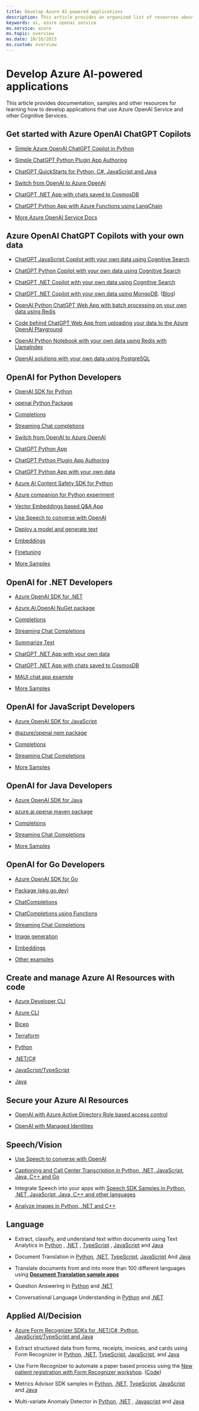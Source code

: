 ```yaml
---
title: Develop Azure AI-powered applications
description: This article provides an organized list of resources about Azure AI scenarios for developers, including documentation and code samples.
keywords: ai, azure openai service
ms.service: azure
ms.topic: overview
ms.date: 10/16/2023
ms.custom: overview
---
```


# Develop Azure AI-powered applications

This article provides documentation, samples and other resources for learning how to develop applications that use Azure OpenAI Service and other Cognitive Services.

## Get started with Azure OpenAI ChatGPT Copilots

- [Simple Azure OpenAI ChatGPT Copilot in Python](https://aka.ms/azai/chat)

- [Simple ChatGPT Python Plugin App Authoring](https://aka.ms/azai/plugin)

- [ChatGPT QuickStarts for Python, C#, JavaScript and Java](/azure/cognitive-services/openai/chatgpt-quickstart?pivots=programming-language-csharp&tabs=command-line)

- [Switch from OpenAI to Azure OpenAI](https://aka.ms/azai/oai-to-aoai)

- [ChatGPT .NET App with chats saved to CosmosDB](https://github.com/Azure-Samples/cosmosdb-chatgpt)

- [ChatGPT Python App with Azure Functions using LangChain](https://github.com/Azure-Samples/function-python-ai-langchain)

- [More Azure OpenAI Service Docs](/azure/cognitive-services/openai/)

## Azure OpenAI ChatGPT Copilots with your own data

- [ChatGPT JavaScript Copilot with your own data using Cognitive Search](https://github.com/Azure-Samples/azure-search-openai-javascript)

- [ChatGPT Python Copilot with your own data using Cognitive Search](https://aka.ms/azai/chatwithdata)

- [ChatGPT .NET Copilot with your own data using Cognitive Search](https://aka.ms/azai/dotnet/chatwithdata)

- [ChatGPT .NET Copilot with your own data using MongoDB](https://github.com/AzureCosmosDB/VectorSearchAiAssistant/tree/MongovCore). ([Blog](https://devblogs.microsoft.com/cosmosdb/introducing-vector-search-in-azure-cosmos-db-for-mongodb-vcore/))

- [OpenAI Python ChatGPT Web App with batch processing on your own data using Redis](https://github.com/ruoccofabrizio/azure-open-ai-embeddings-qna#deploy-on-azure-webapp--azure-cache-for-redis-enterprise--batch-processing)

- [Code behind ChatGPT Web App from uploading your data to the Azure OpenAI Playground](https://aka.ms/azai/chat-from-aoai)

- [OpenAI Python Notebook with your own data using Redis with LlamaIndex](https://techcommunity.microsoft.com/t5/azure-developer-community-blog/vector-similarity-search-with-azure-cache-for-redis-enterprise/ba-p/3822059)

- [OpenAI solutions with your own data using PostgreSQL](https://techcommunity.microsoft.com/t5/azure-database-for-postgresql/unlocking-the-power-of-open-ai-and-pgvector-with-azure/ba-p/3828539)


## OpenAI for Python Developers

- [OpenAI SDK for Python](https://github.com/openai/openai-python/blob/main/README.md)

- [openai Python Package](https://pypi.org/project/openai/)

- [Completions](https://github.com/openai/openai-cookbook/blob/main/examples/azure/completions.ipynb)

- [Streaming Chat completions](https://github.com/openai/openai-cookbook/blob/main/examples/azure/chat.ipynb)

- [Switch from OpenAI to Azure OpenAI](https://aka.ms/azai/oai-to-aoai)

- [ChatGPT Python App](https://aka.ms/azai/chat)

- [ChatGPT Python Plugin App Authoring](https://aka.ms/azai/plugin)

- [ChatGPT Python App with your own data](https://aka.ms/azai/chatwithdata)

- [Azure AI Content Safety SDK for Python](https://github.com/Azure/azure-sdk-for-python/tree/main/sdk/contentsafety/azure-ai-contentsafety)

- [Azure companion for Python experiment](https://github.com/johanste/easyaz)

- [Vector Embeddings based Q&A App](https://github.com/ruoccofabrizio/azure-open-ai-embeddings-qna) 

- [Use Speech to converse with OpenAI](/azure/cognitive-services/speech-service/openai-speech?tabs=windows)

- [Deploy a model and generate text](/azure/cognitive-services/openai/quickstart?pivots=programming-language-python)

- [Embeddings](https://github.com/openai/openai-cookbook/blob/main/examples/azure/embeddings.ipynb)

- [Finetuning](https://github.com/openai/openai-cookbook/blob/main/examples/azure/finetuning.ipynb)

- [More Samples](https://github.com/Azure-Samples/openai/blob/main/README.md) 


## OpenAI for .NET Developers

- [Azure OpenAI SDK for .NET](https://aka.ms/oai/net/sdk)

- [Azure.AI.OpenAI NuGet package](https://aka.ms/oai/net/nuget)

- [Completions](https://github.com/Azure/azure-sdk-for-net/blob/main/sdk/openai/Azure.AI.OpenAI/tests/Samples/Sample01_Chatbot.cs)

- [Streaming Chat Completions](https://github.com/Azure/azure-sdk-for-net/blob/main/sdk/openai/Azure.AI.OpenAI/tests/Samples/Sample04_StreamingChat.cs)

- [Summarize Text](https://github.com/Azure/azure-sdk-for-net/blob/main/sdk/openai/Azure.AI.OpenAI/tests/Samples/Sample03_SummarizeText.cs)

- [ChatGPT .NET App with your own data](https://aka.ms/azai/dotnet/chatwithdata)

- [ChatGPT .NET App with chats saved to CosmosDB](https://github.com/Azure-Samples/cosmosdb-chatgpt)

- [MAUI chat app example](https://github.com/jpalvarezl/WhatsForDinner) 

- [More Samples](https://github.com/Azure-Samples/openai-dotnet-samples/blob/main/README.md)


## OpenAI for JavaScript Developers

- [Azure OpenAI SDK for JavaScript](https://aka.ms/oai/js/sdk)

- [@azure/openai npm package](https://aka.ms/oai/js/npm)

- [Completions](https://github.com/Azure/azure-sdk-for-js/blob/main/sdk/openai/openai/samples/v1-beta/javascript/completions.js)

- [Streaming Chat Completions](https://github.com/Azure/azure-sdk-for-js/blob/main/sdk/openai/openai/samples/v1-beta/javascript/chatCompletions.js)

- [More Samples](https://aka.ms/oai/js/samples)


## OpenAI for Java Developers

- [Azure OpenAI SDK for Java](https://aka.ms/oai/java/sdk)

- [azure.ai.openai maven package](https://aka.ms/oai/java/maven)

- [Completions](https://github.com/Azure/azure-sdk-for-java/blob/azure-ai-openai_1.0.0-beta.1/sdk/openai/azure-ai-openai/src/samples/java/com/azure/ai/openai/ChatbotSample.java)

- [Streaming Chat Completions](https://github.com/Azure/azure-sdk-for-java/blob/azure-ai-openai_1.0.0-beta.1/sdk/openai/azure-ai-openai/src/samples/java/com/azure/ai/openai/StreamingChatSample.java)

- [More Samples](https://aka.ms/oai/java/samples)

## OpenAI for Go Developers

- [Azure OpenAI SDK for Go](https://github.com/Azure/azure-sdk-for-go/tree/main/sdk/ai/azopenai)

- [Package (pkg.go.dev)](https://pkg.go.dev/github.com/Azure/azure-sdk-for-go/sdk/ai/azopenai)

- [ChatCompletions](https://pkg.go.dev/github.com/Azure/azure-sdk-for-go/sdk/ai/azopenai#example-Client.GetChatCompletions)

- [ChatCompletions using Functions](https://pkg.go.dev/github.com/Azure/azure-sdk-for-go/sdk/ai/azopenai#example-Client.GetChatCompletions-Functions)

- [Streaming Chat Completions](https://pkg.go.dev/github.com/Azure/azure-sdk-for-go/sdk/ai/azopenai#example-Client.GetChatCompletionsStream)

- [Image generation](https://pkg.go.dev/github.com/Azure/azure-sdk-for-go/sdk/ai/azopenai#example-Client.CreateImage)

- [Embeddings](https://pkg.go.dev/github.com/Azure/azure-sdk-for-go/sdk/ai/azopenai#example-Client.GetEmbeddings)

- [Other examples](https://pkg.go.dev/github.com/Azure/azure-sdk-for-go/sdk/ai/azopenai#pkg-examples)

## Create and manage Azure AI Resources with code 

- [Azure Developer CLI](https://azure.github.io/awesome-azd/?tags=ai)

- [Azure CLI](/azure/cognitive-services/openai/how-to/create-resource)

- [Bicep](/azure/cognitive-services/create-account-bicep?tabs=CLI)

- [Terraform](https://registry.terraform.io/modules/Azure/openai/azurerm/latest)

- [Python](/azure/cognitive-services/cognitive-services-apis-create-account-client-library?pivots=programming-language-python)

- [.NET/C#](/azure/cognitive-services/cognitive-services-apis-create-account-client-library?pivots=programming-language-csharp)

- [JavaScript/TypeScript](/azure/cognitive-services/cognitive-services-apis-create-account-client-library?pivots=programming-language-javascript)

- [Java](/azure/cognitive-services/cognitive-services-apis-create-account-client-library?pivots=programming-language-java)


## Secure your Azure AI Resources

- [OpenAI with Azure Active Directory Role based access control](/azure/cognitive-services/authentication?tabs=powershell#authenticate-with-azure-active-directory)

- [OpenAI with Managed Identities](/azure/cognitive-services/openai/how-to/managed-identity)


## Speech/Vision

- [Use Speech to converse with OpenAI](/azure/cognitive-services/speech-service/openai-speech?tabs=windows)

- [Captioning and Call Center Transcription in Python, .NET, JavaScript, Java, C++ and Go ](https://github.com/Azure-Samples/cognitive-services-speech-sdk/tree/master/scenarios)

- Integrate Speech into your apps with [Speech SDK Samples in Python, .NET, JavaScript, Java, C++ and other languages](/samples/azure-samples/cognitive-services-speech-sdk/sample-repository-for-the-microsoft-cognitive-services-speech-sdk/)

- [Analyze images in Python, .NET and C++](/samples/azure-samples/azure-ai-vision-sdk/azure-ai-vision-sdk-preview-samples/)

## Language

- Extract, classify, and understand text within documents using Text Analytics in [Python](/samples/azure/azure-sdk-for-python/textanalytics-samples/) , [.NET](/samples/azure/azure-sdk-for-net/azure-cognitive-services-text-analytics-client-library-for-net/) , [TypeScript](/samples/azure/azure-sdk-for-js/ai-language-text-typescript-beta/) , [JavaScript](/samples/azure/azure-sdk-for-js/ai-language-text-javascript-beta/) and [Java](/samples/azure/azure-sdk-for-java/textanalytics-java-samples/)

- Document Translation in [Python](/samples/azure/azure-sdk-for-python/documenttranslation-samples/), [.NET](/samples/azure/azure-sdk-for-net/azure-document-translation-client-sdk-samples/), [TypeScript](/samples/azure/azure-sdk-for-js/ai-document-translator-typescript/), [JavaScript](/samples/azure/azure-sdk-for-js/ai-document-translator-javascript/) And [Java](/samples/azure/azure-sdk-for-java/documenttranslator-java-samples/)

- Translate documents from and into more than 100 different languages using [**Document Translation sample apps**](https://github.com/MicrosoftTranslator/DocumentTranslation) 

- Question Answering in [Python](/samples/azure/azure-sdk-for-python/languagequestionanswering-samples/) and [.NET](/samples/azure/azure-sdk-for-net/azureailanguagequestionanswering-samples/)

- Conversational Language Understanding in [Python](/samples/azure/azure-sdk-for-python/conversationslanguageunderstanding-samples/) and [.NET](/samples/azure/azure-sdk-for-net/azureailanguageconversations-samples/)

## Applied AI/Decision

- [Azure Form Recognizer SDKs for .NET/C#, Python, JavaScript/TypeScript and Java](/azure/applied-ai-services/form-recognizer/sdk-preview)

- Extract structured data from forms, receipts, invoices, and cards using Form Recognizer in [Python](https://github.com/Azure/azure-sdk-for-python/blob/main/sdk/formrecognizer/azure-ai-formrecognizer/samples/README.md#samples-for-azure-form-recognizer-client-library-for-python), [.NET](https://github.com/Azure/azure-sdk-for-net/blob/main/sdk/formrecognizer/Azure.AI.FormRecognizer/samples/README.md#common-scenarios-samples-for-client-library-version-400), [TypeScript](https://github.com/Azure/azure-sdk-for-js/blob/main/sdk/formrecognizer/ai-form-recognizer/samples/v4/typescript/README.md#azure-form-recognizer-client-library-samples-for-typescript), [JavaScript](https://github.com/Azure/azure-sdk-for-js/blob/main/sdk/formrecognizer/ai-form-recognizer/samples/v4/javascript/README.md#azure-form-recognizer-client-library-samples-for-javascript), and [Java](https://github.com/Azure/azure-sdk-for-java/blob/main/sdk/formrecognizer/azure-ai-formrecognizer/src/samples/README.md#azure-form-recognizer-client-library-samples-for-java) 

- Use Form Recognizer to automate a paper based process using the [New patient registration with Form Recognizer workshop](https://newpatiente2e.github.io/docs/). ([Code](https://github.com/newpatiente2e/Contoso-New-Patient-App)) 

- Metrics Advisor SDK samples in [Python](/samples/azure/azure-sdk-for-python/metricsadvisor-samples/), [.NET](/samples/azure/azure-sdk-for-net/azure-metrics-advisor-client-sdk-samples/), [TypeScript](/samples/azure/azure-sdk-for-js/ai-metrics-advisor-typescript/), [JavaScript](/samples/azure/azure-sdk-for-js/ai-metrics-advisor-javascript/) and [Java](/samples/azure/azure-sdk-for-java/metricsadvisor-java-samples/)

- Multi-variate Anomaly Detector in [Python](https://github.com/Azure-Samples/AnomalyDetector/blob/master/samples-multivariate/sample_multivariate_detect.py), [.NET](https://github.com/Azure-Samples/AnomalyDetector/blob/master/samples-multivariate/Sample_multivaraiate_detect.cs) , [Javascript](https://github.com/Azure-Samples/AnomalyDetector/blob/master/samples-multivariate/sample_multivariate_detection.js) and [Java ](https://github.com/Azure-Samples/AnomalyDetector/blob/master/samples-multivariate/MultivariateSample.java)